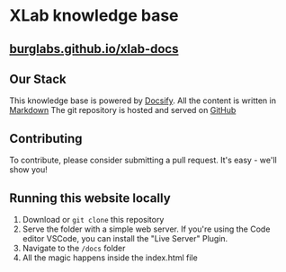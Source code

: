 # XLab knowledge base 
## [burglabs.github.io/xlab-docs](https://burglabs.github.io/xlab-docs)

## Our Stack

This knowledge base is powered by [Docsify](https://docsify.js.org). 
All the content is written in [Markdown](markdown.md)
The git repository is hosted and served on [GitHub](https://github.com/burglabs/xlab-docs)

## Contributing 

To contribute, please consider submitting a pull request. It's easy - we'll show you!

## Running this website locally
1. Download or `git clone` this repository
2. Serve the folder with a simple web server. If you're using the Code editor VSCode, you can install the "Live Server" Plugin.
3. Navigate to the `/docs` folder
4. All the magic happens inside the index.html file
